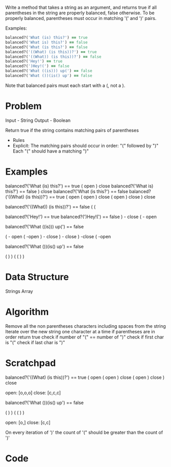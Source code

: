 Write a method that takes a string as an argument, and returns true if all parentheses in the string are properly balanced, false otherwise. To be properly balanced, parentheses must occur in matching '(' and ')' pairs.

Examples:
```ruby
balanced?('What (is) this?') == true
balanced?('What is) this?') == false
balanced?('What (is this?') == false
balanced?('((What) (is this))?') == true
balanced?('((What)) (is this))?') == false
balanced?('Hey!') == true
balanced?(')Hey!(') == false
balanced?('What ((is))) up(') == false
balanced?('What ())(is() up') == false
```

Note that balanced pairs must each start with a (, not a ).
  # Problem
 Input - String
 Output - Boolean

 Return true if the string contains matching pairs of parentheses
 - Rules
  - Explicit: 
  The matching pairs should occur in order: "(" followed by ")"
  Each "(" should have a matching ")"

  # Examples
balanced?('What (is) this?') == true
( open
) close
balanced?('What is) this?') == false
) close
balanced?('What (is this?') == false
balanced?('((What) (is this))?') == true
( open
( open
) close
( open
) close
) close

balanced?('((What)) (is this))?') == false
(
(

balanced?('Hey!') == true
balanced?(')Hey!(') == false
) - close
( - open

balanced?('What ((is))) up(') == false

( - open
( -open
) - close
) - close
) -close
( -open

balanced?('What ())(is() up') == false

(
)
)
(
(
)
)
  # Data Structure
  Strings
  Array

  # Algorithm

  
  Remove all the non parentheses characters including spaces from the string
  Iterate over the new string one character at a time
    if parentheses are in order return true
      check if number of "(" == number of ")"
      check if first char is "("
      check if last char is ")"
  

  # Scratchpad

  balanced?('((What) (is this))?') == true
( open
( open
) close
( open
) close
) close

open: [o,o,o]
close: [c,c,c]
  

balanced?('What ())(is() up') == false

(
)
)
(
(
)
)

open: [o,]
close: [c,c]


On every iteration of ')' the count of '(" should be greater than the count of ')'
  # Code